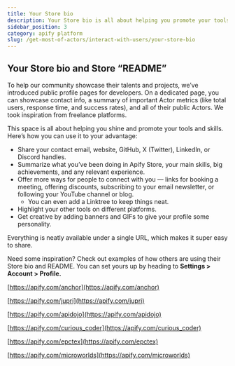 ```yaml
---
title: Your Store bio
description: Your Store bio is all about helping you promote your tools & skills.
sidebar_position: 3
category: apify platform
slug: /get-most-of-actors/interact-with-users/your-store-bio
---
```


## Your Store bio and Store “README”

To help our community showcase their talents and projects, we’ve introduced public profile pages for developers. On a dedicated page, you can showcase contact info, a summary of important Actor metrics (like total users, response time, and success rates), and all of their public Actors. We took inspiration from freelance platforms.

This space is all about helping you shine and promote your tools and skills. Here’s how you can use it to your advantage:

- Share your contact email, website, GitHub, X (Twitter), LinkedIn, or Discord handles.
- Summarize what you’ve been doing in Apify Store, your main skills, big achievements, and any relevant experience.
- Offer more ways for people to connect with you — links for booking a meeting, offering discounts, subscribing to your email newsletter, or following your YouTube channel or blog.
  - You can even add a Linktree to keep things neat.
- Highlight your other tools on different platforms.
- Get creative by adding banners and GIFs to give your profile some personality.

Everything is neatly available under a single URL, which makes it super easy to share.

Need some inspiration? Check out examples of how others are using their Store bio and README. You can set yours up by heading to **Settings > Account > Profile.**

<!-- TODO screenshots -->

[https://apify.com/anchor](https://apify.com/anchor)

<!-- TODO screenshots -->

[https://apify.com/jupri](https://apify.com/jupri)

<!-- TODO screenshots -->

[https://apify.com/apidojo](https://apify.com/apidojo)

<!-- TODO screenshots -->

[https://apify.com/curious_coder](https://apify.com/curious_coder)

<!-- TODO screenshots -->

[https://apify.com/epctex](https://apify.com/epctex)

<!-- TODO screenshots -->

[https://apify.com/microworlds](https://apify.com/microworlds)
